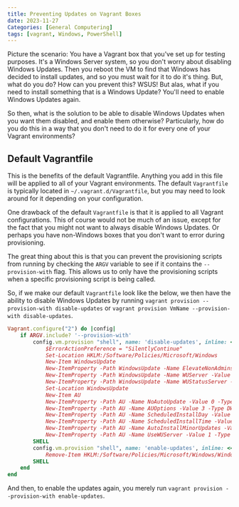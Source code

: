 ```yaml
---
title: Preventing Updates on Vagrant Boxes
date: 2023-11-27
Categories: [General Computering]
tags: [vagrant, Windows, PowerShell]
---
```


Picture the scenario: You have a Vagrant box that you've set up for testing purposes.
It's a Windows Server system, so you don't worry about disabling Windows Updates.
Then you reboot the VM to find that Windows has decided to install updates, and so you must wait for it to do it's thing.
But, what do you do?
How can you prevent this?
WSUS!
But alas, what if you need to install something that is a Windows Update?
You'll need to enable Windows Updates again.

So then, what is the solution to be able to disable Windows Updates when you want them disabled, and enable them otherwise?
Particularly, how do you do this in a way that you don't need to do it for every one of your Vagrant environments?

## Default Vagrantfile

This is the benefits of the default Vagrantfile.
Anything you add in this file will be applied to all of your Vagrant environments.
The default `Vagrantfile` is typically located in `~/.vagrant.d/Vagrantfile`, but you may need to look around for it depending on your configuration.

One drawback of the default `Vagrantfile` is that it is applied to all Vagrant configurations.
This of course would not be much of an issue, except for the fact that you might not want to always disable Windows Updates.
Or perhaps you have non-Windows boxes that you don't want to error during provisioning.

The great thing about this is that you can prevent the provisioning scripts from running by checking the `ARGV` variable to see if it contains the `--provision-with` flag.
This allows us to only have the provisioning scripts when a specific provisioning script is being called.

So, if we make our default `Vagrantfile` look like the below, we then have the ability to disable Windows Updates by running `vagrant provision --provision-with disable-updates` or `vagrant provision VmName --provision-with disable-updates`.

```ruby
Vagrant.configure("2") do |config|
	if ARGV.include? '--provision-with'
		config.vm.provision "shell", name: 'disable-updates', inline: <<-SHELL
			$ErrorActionPreference = "SilentlyContinue"
			Set-Location HKLM:/Software/Policies/Microsoft/Windows
			New-Item WindowsUpdate
			New-ItemProperty -Path WindowsUpdate -Name ElevateNonAdmins -Value 1 -Type DWORD
			New-ItemProperty -Path WindowsUpdate -Name WUServer -Value "https://10.100.100.100:8530" -Type String
			New-ItemProperty -Path WindowsUpdate -Name WUStatusServer -Value "https://10.100.100.100:8530" -Type String
			Set-Location WindowsUpdate
			New-Item AU
			New-ItemProperty -Path AU -Name NoAutoUpdate -Value 0 -Type DWORD
			New-ItemProperty -Path AU -Name AUOptions -Value 3 -Type DWORD
			New-ItemProperty -Path AU -Name ScheduledInstallDay -Value 0 -Type DWORD
			New-ItemProperty -Path AU -Name ScheduledInstallTime -Value 15 -Type DWORD
			New-ItemProperty -Path AU -Name AutoInstallMinorUpdates -Value 1 -Type DWORD
			New-ItemProperty -Path AU -Name UseWUServer -Value 1 -Type DWORD
		SHELL
		config.vm.provision "shell", name: 'enable-updates', inline: <<-SHELL
			Remove-Item HKLM:/Software/Policies/Microsoft/Windows/WindowsUpdate -Recurse -Force -ErrorAction SilentlyContinue
		SHELL
	end
end
```

And then, to enable the updates again, you merely run `vagrant provision --provision-with enable-updates`.
